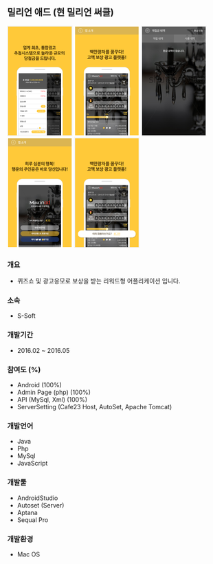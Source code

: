 ## 밀리언 애드 (현 밀리언 써클)

![millionad.png-1](./image/millionad.png-1.png)
![millionad.png-2](./image/millionad.png-2.png)
![millionad.png-3](./image/millionad.png-3.png)
![millionad.png-4](./image/millionad.png-4.png)
![millionad.png-5](./image/millionad.png-5.png)

### 개요
- 퀴즈쇼 및 광고응모로 보상을 받는 리워드형 어플리케이션 입니다. 

### 소속
- S-Soft

### 개발기간
- 2016.02 ~ 2016.05

### 참여도 (%)
- Android (100%)
- Admin Page (php) (100%)
- API (MySql, Xml) (100%)
- ServerSetting (Cafe23 Host, AutoSet, Apache Tomcat)

### 개발언어
- Java
- Php
- MySql
- JavaScript

### 개발툴
- AndroidStudio
- Autoset (Server)
- Aptana
- Sequal Pro

### 개발환경
- Mac OS

